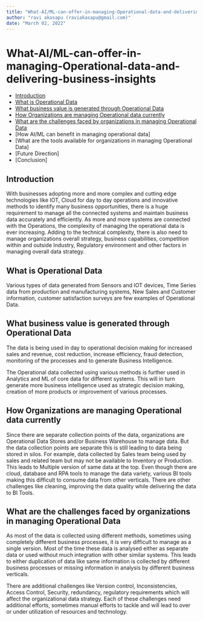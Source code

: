 ```yaml
---
title: "What-AI/ML-can-offer-in-managing-Operational-data-and-delivering-business-insights"
author: "ravi akasapu (raviakasapu@gmail.com)"
date: "March 02, 2022"
---
```


# What-AI/ML-can-offer-in-managing-Operational-data-and-delivering-business-insights

* [Introduction](#introduction)
* [What is Operational Data](#what-is-operational-data)
* [What business value is generated through Operational Data](#what-business-value-is-generated-through-operational-data)
* [How Organizations are managing Operational data currently](#how-organizations-are-managing-operational-data-currently)
* [What are the challenges faced by organizations in managing Operational Data](#what-are-the-challenges-faced-by-organizations-in-managing-operational-data)
* [How AI/ML can benefit in managing operational data]
* [What are the tools available for organizations in managing Operational Data]
* [Future Direction]
* [Conclusion]


## Introduction

With businesses adopting more and more complex and cutting edge technologies like IOT, Cloud for day to day operations and innovative methods to identify many business opportunities, there is a huge requirement to manage all the connected systems and maintain business data accurately and efficiently. As more and more systems are connected with the Operations, the complexity of managing the operational data is ever increasing. Adding to the technical complexity, there is also need to manage organizations overall strategy, business capabilities, competition within and outside Industry, Regulatory environment and other factors in managing overall data strategy.

## What is Operational Data

Various types of data generated from Sensors and IOT devices, Time Series data from production and manufacturing systems, New Sales and Customer information, customer satisfaction surveys are few examples of Operational Data. 

## What business value is generated through Operational Data

The data is being used in day to operational decision making for increased sales and revenue,  cost reduction, increase efficiency, fraud detection, monitoring of the processes and to generate Business Intelligence.

The Operational data collected using various methods is further used in Analytics and ML of core data for different systems. This will in turn generate more business intelligence used as strategic decision making, creation of more products or improvement of various processes. 

## How Organizations are managing Operational data currently

Since there are separate collection points of the data, organizations are Operational Data Stores and/or Business Warehouse to manage data. But the data collection points are separate this is still leading to data being stored in silos. For example, data collected by Sales team being used by sales and related team but may not be available to Inventory or Production. This leads to Multiple version of same data at the top. Even though there are cloud, database and RPA tools to manage the data variety, various BI tools making this difficult to consume data from other verticals.  There are other challenges like cleaning, improving the data quality while delivering the data to BI Tools.


## What are the challenges faced by organizations in managing Operational Data

As most of the data is collected using different methods, sometimes using completely different business processes, it is very difficult to manage as a single version. Most of the time these data is analysed either as separate data or used without much integration with other similar systems. This leads to either duplication of data like same information is collected by different business processes or missing information in  analysis by different business verticals.

There are additional challenges like Version control, Inconsistencies, Access Control, Security, redundancy, regulatory requirements which will affect the organizational data strategy. Each of these challenges need additional efforts, sometimes manual efforts to tackle and  will lead to over or under utilization of resources and technology.
